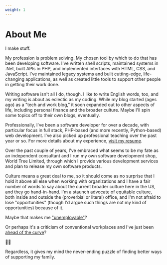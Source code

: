 ```yaml
---
weight: 1
---
```


# About Me

I make stuff.

My profession is problem solving. My chosen tool by which to do that has been developing software. I've written shell scripts, maintained systems in .Net, built APIs in PHP, and implemented interfaces with HTML, CSS, and JavaScript. I've maintained legacy systems and built cutting-edge, life-changing applications, as well as created little tools to support other people in getting their work done.

Writing software isn't all I do, though. I like to write English words, too, and my writing is about as eclectic as my coding. While my blog started (ages ago) as a "tech and work blog," it soon expanded out to other aspects of life, including personal finance and the broader culture. Maybe I'll spin some topics off to their own blogs, eventually.

Professionally, I've been a software developer for over a decade, with particular focus in full stack, PHP-based (and more recently, Python-based) web development. I've also picked up professional teaching over the past year or so. For more details about my experience, [visit my resume](http://resume.shaunagordon.com/).

Over the past couple of years, I've embraced what seems to be my fate as an independent consultant and I run my own software development shop, World Tree Limited, through which I provide various development services and plan to release my own software products.

Culture means a great deal to me, so it should come as no surprise that I hold it above all else when working with organizations and I have a fair number of words to say about the current broader culture here in the US, and they go hand-in-hand. I'm a staunch advocate of equitable culture, both inside and outside the (proverbial or literal) office, and I'm not afraid to lose "opportunities" (though I'd argue such things are not my kind of opportunities) because of it.

Maybe that makes me ["unemployable"](https://unemployable.com/podcast/intro/)?

Or perhaps it's a criticism of conventional workplaces and I've just been [ahead of the curve](https://www.gorowe.com/)?

:woman_shrugging:

Regardless, it gives my mind the never-ending puzzle of finding better ways of supporting my family.
